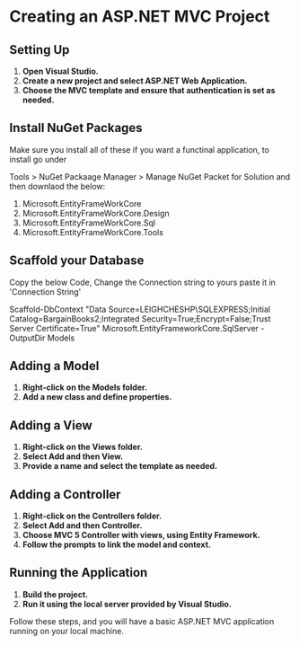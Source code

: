 # Creating an ASP.NET MVC Project

## Setting Up

1. **Open Visual Studio.**
2. **Create a new project and select ASP.NET Web Application.**
3. **Choose the MVC template and ensure that authentication is set as needed.**

## Install NuGet Packages

Make sure you install all of these if you want a functinal application, to install go under

Tools > NuGet Packaage Manager > Manage NuGet Packet for Solution and then downlaod the below:

1. Microsoft.EntityFrameWorkCore
2. Microsoft.EntityFrameWorkCore.Design
3. Microsoft.EntityFrameWorkCore.Sql
4. Microsoft.EntityFrameWorkCore.Tools

## Scaffold your Database

Copy the below Code, Change the Connection string to yours paste it in 'Connection String'

Scaffold-DbContext "Data Source=LEIGHCHESHP\SQLEXPRESS;Initial Catalog=BargainBooks2;Integrated Security=True;Encrypt=False;Trust Server Certificate=True" Microsoft.EntityFrameworkCore.SqlServer -OutputDir Models

## Adding a Model

1. **Right-click on the Models folder.**
2. **Add a new class and define properties.**

## Adding a View

1. **Right-click on the Views folder.**
2. **Select Add and then View.**
3. **Provide a name and select the template as needed.**

## Adding a Controller

1. **Right-click on the Controllers folder.**
2. **Select Add and then Controller.**
3. **Choose MVC 5 Controller with views, using Entity Framework.**
4. **Follow the prompts to link the model and context.**

## Running the Application

1. **Build the project.**
2. **Run it using the local server provided by Visual Studio.**

Follow these steps, and you will have a basic ASP.NET MVC application running on your local machine.
